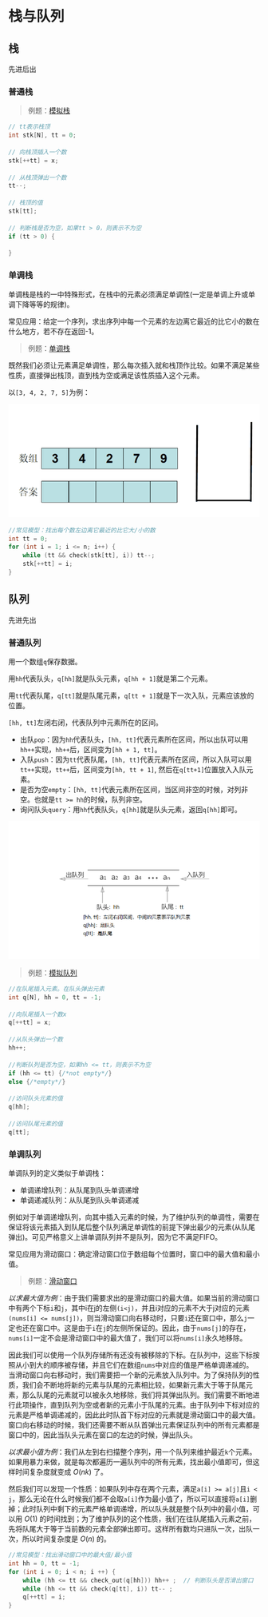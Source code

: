 # 栈与队列

## 栈

先进后出

### 普通栈

> 例题：[模拟栈](./stack_simulate.cpp)

```C++
// tt表示栈顶
int stk[N], tt = 0;

// 向栈顶插入一个数
stk[++tt] = x;

// 从栈顶弹出一个数
tt--;

// 栈顶的值
stk[tt];

// 判断栈是否为空，如果tt > 0，则表示不为空
if (tt > 0) {

}
```

### 单调栈

单调栈是栈的一中特殊形式，在栈中的元素必须满足单调性(一定是单调上升或单调下降等等的规律)。

常见应用：给定一个序列，求出序列中每一个元素的左边离它最近的比它小的数在什么地方，若不存在返回-1。

> 例题：[单调栈](./monotonic_stack.cpp)

既然我们必须让元素满足单调性，那么每次插入就和栈顶作比较。如果不满足某些性质，直接弹出栈顶，直到栈为空或满足该性质插入这个元素。

以`[3, 4, 2, 7, 5]`为例：

![单调栈](../../images/stack.gif)

```C++
//常见模型：找出每个数左边离它最近的比它大/小的数
int tt = 0;
for (int i = 1; i <= n; i++) {
    while (tt && check(stk[tt], i)) tt--;
    stk[++tt] = i;
}
```

## 队列

先进先出

### 普通队列

用一个数组`q`保存数据。

用`hh`代表队头，`q[hh]`就是队头元素，`q[hh + 1]`就是第二个元素。

用`tt`代表队尾，`q[tt]`就是队尾元素，`q[tt + 1]`就是下一次入队，元素应该放的位置。

`[hh, tt]`左闭右闭，代表队列中元素所在的区间。

- 出队`pop`：因为`hh`代表队头，`[hh, tt]`代表元素所在区间，所以出队可以用`hh++`实现，`hh++`后，区间变为`[hh + 1, tt]`。
- 入队`push`：因为`tt`代表队尾，`[hh, tt]`代表元素所在区间，所以入队可以用`tt++`实现，`tt++`后，区间变为`[hh, tt + 1]`, 然后在`q[tt+1]`位置放入入队元素。
- 是否为空`empty`：`[hh, tt]`代表元素所在区间，当区间非空的时候，对列非空。也就是`tt >= hh`的时候，队列非空。
- 询问队头`query`：用`hh`代表队头，`q[hh]`就是队头元素，返回`q[hh]`即可。

![Queue](../../images/queue_simulation.png)

> 例题：[模拟队列](./queue_simulate.cpp)

```C++
//在队尾插入元素。在队头弹出元素
int q[N], hh = 0, tt = -1;

//向队尾插入一个数x
q[++tt] = x;

//从队头弹出一个数
hh++;

//判断队列是否为空，如果hh <= tt，则表示不为空
if (hh <= tt) {/*not empty*/}
else {/*empty*/}

//访问队头元素的值
q[hh];

//访问队尾元素的值
q[tt];
```

### 单调队列

单调队列的定义类似于单调栈：

- 单调递增队列：从队尾到队头单调递增
- 单调递减队列：从队尾到队头单调递减

例如对于单调递增队列，向其中插入元素的时候，为了维护队列的单调性，需要在保证将该元素插入到队尾后整个队列满足单调性的前提下弹出最少的元素(从队尾弹出)。可见严格意义上讲单调队列并不是队列，因为它不满足FIFO。

常见应用为滑动窗口：确定滑动窗口位于数组每个位置时，窗口中的最大值和最小值。

> 例题：[滑动窗口](./sliding_windows.cpp)

*以求最大值为例*：由于我们需要求出的是滑动窗口的最大值。如果当前的滑动窗口中有两个下标`i`和`j`，其中i在j的左侧`(i<j)`，并且i对应的元素不大于j对应的元素`(nums[i] <= nums[j])`，则当滑动窗口向右移动时，只要`i`还在窗口中，那么`j`一定也还在窗口中。这是由于`i`在`j`的左侧所保证的。因此，由于`nums[j]`的存在，`nums[i]`一定不会是滑动窗口中的最大值了，我们可以将`nums[i]`永久地移除。

因此我们可以使用一个队列存储所有还没有被移除的下标。在队列中，这些下标按照从小到大的顺序被存储，并且它们在数组`nums`中对应的值是严格单调递减的。当滑动窗口向右移动时，我们需要把一个新的元素放入队列中。为了保持队列的性质，我们会不断地将新的元素与队尾的元素相比较，如果新元素大于等于队尾元素，那么队尾的元素就可以被永久地移除，我们将其弹出队列。我们需要不断地进行此项操作，直到队列为空或者新的元素小于队尾的元素。由于队列中下标对应的元素是严格单调递减的，因此此时队首下标对应的元素就是滑动窗口中的最大值。窗口向右移动的时候，我们还需要不断从队首弹出元素保证队列中的所有元素都是窗口中的，因此当队头元素在窗口的左边的时候，弹出队头。

*以求最小值为例*：我们从左到右扫描整个序列，用一个队列来维护最近`k`个元素。如果用暴力来做，就是每次都遍历一遍队列中的所有元素，找出最小值即可，但这样时间复杂度就变成 $O(nk)$ 了。

然后我们可以发现一个性质：如果队列中存在两个元素，满足`a[i] >= a[j]`且`i < j`，那么无论在什么时候我们都不会取`a[i]`作为最小值了，所以可以直接将`a[i]`删掉；此时队列中剩下的元素严格单调递增，所以队头就是整个队列中的最小值，可以用 $O(1)$ 的时间找到；为了维护队列的这个性质，我们在往队尾插入元素之前，先将队尾大于等于当前数的元素全部弹出即可。这样所有数均只进队一次，出队一次，所以时间复杂度是 $O(n)$ 的。

```C++
//常见模型：找出滑动窗口中的最大值/最小值
int hh = 0, tt = -1;
for (int i = 0; i < n; i ++) {
    while (hh <= tt && check_out(q[hh])) hh++ ;  // 判断队头是否滑出窗口
    while (hh <= tt && check(q[tt], i)) tt-- ;
    q[++tt] = i;
}
```
